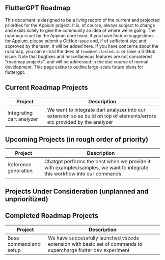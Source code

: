 FlutterGPT Roadmap
---------------

This document is designed to be a living record of the current and projected
priorities for the Appium project. It is, of course, always subject to change
and exists solely to give the community an idea of where we're going. The
roadmap is set by the Appium core team. If you have feature suggestions for
Appium, please submit a [GitHub issue](https://github.com/Welltested-AI/fluttergpt/issues)
and, if of sufficient size and approved by the team, it will be added here. If
you have concerns about the roadmap, you can e-mail the devs at
`team@welltested.ai` or raise a GitHub issue. Note that
bugfixes and miscellaneous features are not considered "roadmap projects", and
will be addressed in the due course of normal development. This page
exists to outline large-scale future plans for fluttergpt.

## Current Roadmap Projects

| Project | Description |
|---------|-------------|
|Integrating dart analyzer|We want to integrate dart analyzer into our extension so as build on top of elements/errors etc provided by the analyzer|

## Upcoming Projects (in rough order of priority)

| Project | Description |
|---------|-------------|
|Reference generation|Chatgpt performs the best when we provide it with examples/samples, we want to integrate this workflow into our commands|

## Projects Under Consideration (unplanned and unprioritized)


## Completed Roadmap Projects

| Project | Description |
|---------|-------------|
|Base command and setup|We have successfully launched vscode extension with basic set of commands to supercharge flutter dev experiment|
